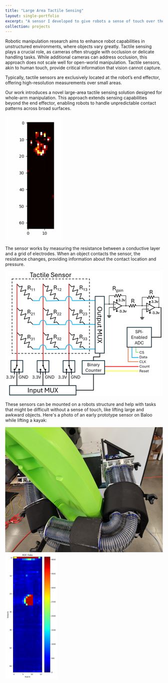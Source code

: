 ```yaml
---
title: "Large Area Tactile Sensing"
layout: single-portfolio
excerpt: "A sensor I developed to give robots a sense of touch over their entire structure. <br/><br/><img src='/images/grasping_all_objects.png' width='700'>"
collection: projects
---
```



Robotic manipulation research aims to enhance robot capabilities in unstructured environments, where objects vary greatly. Tactile sensing plays a crucial role, as cameras often struggle with occlusion or delicate handling tasks. While additional cameras can address occlusion, this approach does not scale well for open-world manipulation. Tactile sensors, akin to human touch, provide critical information that vision cannot capture.

Typically, tactile sensors are exclusively located at the robot’s end effector, offering high-resolution measurements over small areas. 

Our work introduces a novel large-area tactile sensing solution designed for whole-arm manipulation. This approach extends sensing capabilities beyond the end effector, enabling robots to handle unpredictable contact patterns across broad surfaces.

<img src="../images/hand_tactile_plot.png" height="400">


The sensor works by measuring the resistance between a conductive layer and a grid of electrodes. When an object contacts the sensor, the resistance changes, providing information about the contact location and pressure.

<img src="../images/tactile_sensor_block_diagram.png" height="400">

These sensors can be mounted on a robots structure and help with tasks that might be difficult without a sense of touch, like lifting large and awkward objects. Here's a photo of an early prototype sensor on Baloo while lifting a kayak:



<p float="left">
  <img src="../images/baloo-kayak-tactile.png" height="400" />
  <img src="../images/kayak-tactile-output.png" height="400" /> 
</p>